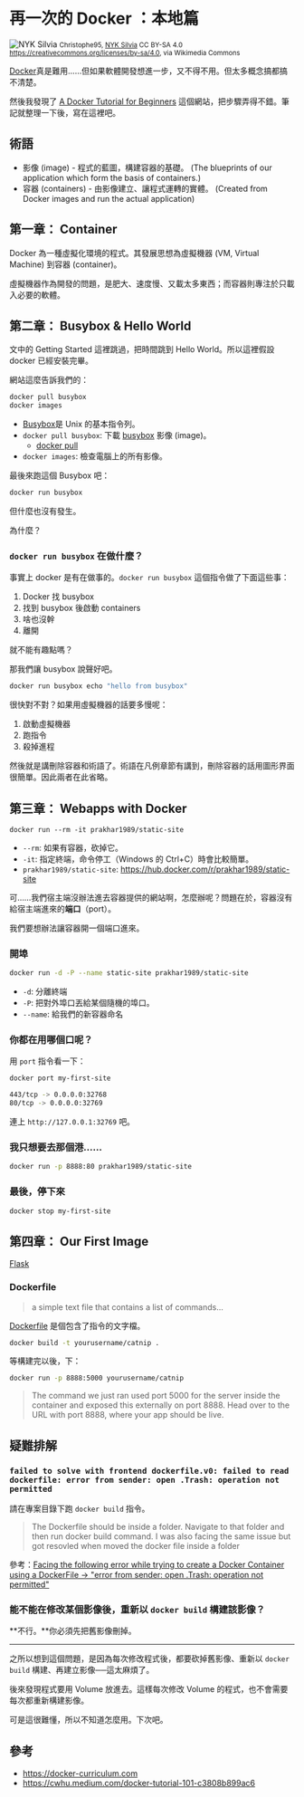 # 再一次的 Docker ：本地篇

![NYK Silvia](https://upload.wikimedia.org/wikipedia/commons/thumb/6/65/NYK_Silvia.jpg/512px-NYK_Silvia.jpg)
<small>Christophe95, [NYK Silvia](https://commons.wikimedia.org/wiki/File:NYK_Silvia.jpg) CC BY-SA 4.0 <https://creativecommons.org/licenses/by-sa/4.0>, via Wikimedia Commons</small>

[Docker](https://www.docker.com)真是難用……但如果軟體開發想進一步，又不得不用。但太多概念搞都搞不清楚。

然後我發現了 [A Docker Tutorial for Beginners](https://docker-curriculum.com) 這個網站，把步驟弄得不錯。筆記就整理一下後，寫在這裡吧。

## 術語

* 影像 (image) - 程式的藍圖，構建容器的基礎。 (The blueprints of our application which form the basis of containers.)
* 容器 (containers) - 由影像建立、讓程式運轉的實體。 (Created from Docker images and run the actual application)

## 第一章： Container

Docker 為一種虛擬化環境的程式。其發展思想為虛擬機器 (VM, Virtual Machine) 到容器 (container)。

虛擬機器作為開發的問題，是肥大、速度慢、又載太多東西；而容器則專注於只載入必要的軟體。

## 第二章： Busybox & Hello World

文中的 Getting Started 這裡跳過，把時間跳到 Hello World。所以這裡假設 docker 已經安裝完畢。

網站這麼告訴我們的：

```sh
docker pull busybox
docker images
```

* [Busybox](https://en.wikipedia.org/wiki/BusyBox)是 Unix 的基本指令列。
* `docker pull busybox`: 下載 [busybox](https://hub.docker.com/_/busybox) 影像 (image)。
    * [docker pull](https://docs.docker.com/engine/reference/commandline/pull)
* `docker images`: 檢查電腦上的所有影像。

最後來跑這個 Busybox 吧：

```sh
docker run busybox
```

但什麼也沒有發生。

為什麼？

### `docker run busybox` 在做什麼？

事實上 docker 是有在做事的。`docker run busybox` 這個指令做了下面這些事：

1. Docker 找 busybox
2. 找到 busybox 後啟動 containers
3. 啥也沒幹
4. 離開

就不能有趣點嗎？

那我們讓 busybox 說聲好吧。

```sh
docker run busybox echo "hello from busybox"
```

很快對不對？如果用虛擬機器的話要多慢呢：

1. 啟動虛擬機器
2. 跑指令
3. 殺掉進程

然後就是講刪除容器和術語了。術語在凡例章節有講到，刪除容器的話用圖形界面很簡單。因此兩者在此省略。

## 第三章： Webapps with Docker

`docker run --rm -it prakhar1989/static-site`

* `--rm`: 如果有容器，砍掉它。
* `-it`: 指定終端，命令停工（Windows 的 Ctrl+C）時會比較簡單。
* `prakhar1989/static-site`: <https://hub.docker.com/r/prakhar1989/static-site>

可……我們宿主端沒辦法進去容器提供的網站啊，怎麼辦呢？問題在於，容器沒有給宿主端進來的**端口**（port）。

我們要想辦法讓容器開一個端口進來。

### 開埠

```sh
docker run -d -P --name static-site prakhar1989/static-site
```

* `-d`: 分離終端
* `-P`: 把對外埠口丟給某個隨機的埠口。
* `--name`: 給我們的新容器命名

### 你都在用哪個口呢？

用 `port` 指令看一下：

```sh
docker port my-first-site

443/tcp -> 0.0.0.0:32768
80/tcp -> 0.0.0.0:32769
```

連上 `http://127.0.0.1:32769` 吧。

### 我只想要去那個港……

```sh
docker run -p 8888:80 prakhar1989/static-site
```

### 最後，停下來

```sh
docker stop my-first-site
```

## 第四章： Our First Image

[Flask](https://github.com/prakhar1989/docker-curriculum/tree/master/flask-app)

### Dockerfile

> a simple text file that contains a list of commands...

[Dockerfile](https://docs.docker.com/engine/reference/builder) 是個包含了指令的文字檔。


```sh
docker build -t yourusername/catnip .
```

等構建完以後，下：

```sh
docker run -p 8888:5000 yourusername/catnip
```

> The command we just ran used port 5000 for the server inside the container and exposed this externally on port 8888. Head over to the URL with port 8888, where your app should be live.

## 疑難排解

### `failed to solve with frontend dockerfile.v0: failed to read dockerfile: error from sender: open .Trash: operation not permitted`

請在專案目錄下跑 `docker build` 指令。

> The Dockerfile should be inside a folder. Navigate to that folder and then run docker build command. I was also facing the same issue but got resovled when moved the docker file inside a folder

參考：[Facing the following error while trying to create a Docker Container using a DockerFile -> "error from sender: open .Trash: operation not permitted"](https://stackoverflow.com/a/71536441)

### 能不能在修改某個影像後，重新以 `docker build` 構建該影像？

**不行。**你必須先把舊影像刪掉。

---

之所以想到這個問題，是因為每次修改程式後，都要砍掉舊影像、重新以 `docker build` 構建、再建立影像──這太麻煩了。

後來發現程式要用 Volume 放進去。這樣每次修改 Volume 的程式，也不會需要每次都重新構建影像。

可是這很難懂，所以不知道怎麼用。下次吧。

## 參考

* <https://docker-curriculum.com>
* <https://cwhu.medium.com/docker-tutorial-101-c3808b899ac6>
